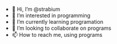 - 👋 Hi, I’m @strabium
- 👀 I’m interested in programming
- 🌱 I’m currently learning programation
- 💞️ I’m looking to collaborate on programs
- 📫 How to reach me, using programs

<!---
strabium/strabium is a ✨ special ✨ repository because its `README.md` (this file) appears on your GitHub profile.
You can click the Preview link to take a look at your changes.
--->

